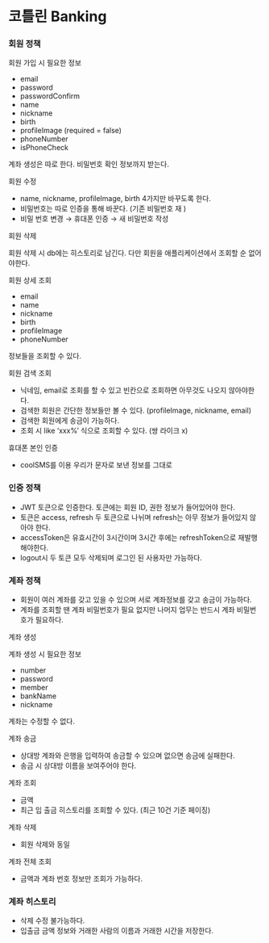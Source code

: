# 코틀린 Banking

### 회원 정책

회원 가입 시 필요한 정보 

- email
- password
- passwordConfirm
- name
- nickname
- birth
- profileImage (required = false)
- phoneNumber
- isPhoneCheck

계좌 생성은 따로 한다. 비밀번호 확인 정보까지 받는다.

회원 수정

- name, nickname, profileImage, birth 4가지만 바꾸도록 한다.
- 비밀번호는 따로 인증을 통해 바꾼다. (기존 비밀번호 재 )
- 비밀 번호 변경 → 휴대폰 인증 → 새 비밀번호 작성

회원 삭제

회원 삭제 시 db에는 히스토리로 남긴다. 다만 회원을 애플리케이션에서 조회할 순 없어야한다.

회원 상세 조회 

- email
- name
- nickname
- birth
- profileImage
- phoneNumber

정보들을 조회할 수 있다. 

회원 검색 조회

- 닉네임, email로 조회를 할 수 있고 빈칸으로 조회하면 아무것도 나오지 않아야한다.
- 검색한 회원은 간단한 정보들만 볼 수 있다. (profileImage, nickname, email)
- 검색한 회원에게 송금이 가능하다.
- 조회 시 like ‘xxx%’ 식으로 조회할 수 있다. (쌍 라이크 x)

휴대폰 본인 인증 

- coolSMS를 이용 우리가 문자로 보낸 정보를 그대로

### 인증 정책

- JWT 토큰으로 인증한다. 토큰에는 회원 ID, 권한 정보가 들어있어야 한다.
- 토큰은 access, refresh 두 토큰으로 나뉘며 refresh는 아무 정보가 들어있지 않아야 한다.
- accessToken은 유효시간이 3시간이며 3시간 후에는 refreshToken으로 재발행해야한다.
- logout시 두 토큰 모두 삭제되며 로그인 된 사용자만 가능하다.

### 계좌 정책

- 회원이 여러 계좌를 갖고 있을 수 있으며 서로 계좌정보를 갖고 송금이 가능하다.
- 계좌를 조회할 땐 계좌 비밀번호가 필요 없지만 나머지 업무는 반드시 계좌 비밀번호가 필요하다.

계좌 생성

계좌 생성 시 필요한 정보

- number
- password
- member
- bankName
- nickname

계좌는 수정할 수 없다.

계좌 송금

- 상대방 계좌와 은행을 입력하여 송금할 수 있으며 없으면 송금에 실패한다.
- 송금 시 상대방 이름을 보여주어야 한다.

계좌 조회

- 금액
- 최근 입 출금 히스토리를 조회할 수 있다. (최근 10건 기준 페이징)

계좌 삭제

- 회원 삭제와 동일

계좌 전체 조회

- 금액과 계좌 번호 정보만 조회가 가능하다.

### 계좌 히스토리

- 삭제 수정 불가능하다.
- 입출금 금액 정보와 거래한 사람의 이름과 거래한 시간을 저장한다.
